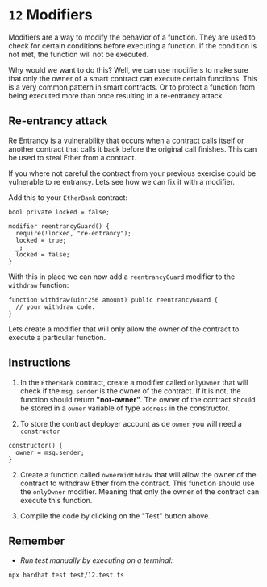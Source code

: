# `12` Modifiers

Modifiers are a way to modify the behavior of a function. They are used to check for certain conditions before executing a function. If the condition is not met, the function will not be executed.

Why would we want to do this? Well, we can use modifiers to make sure that only the owner of a smart contract can execute certain functions. This is a very common pattern in smart contracts. Or to protect a function from being executed more than once resulting in a re-entrancy attack.

## Re-entrancy attack

Re Entrancy is a vulnerability that occurs when a contract calls itself or another contract that calls it back before the original call finishes. This can be used to steal Ether from a contract.

If you where not careful the contract from your previous exercise could be vulnerable to re entrancy. Lets see how we can fix it with a modifier.

Add this to your `EtherBank` contract:

```solidity
bool private locked = false;

modifier reentrancyGuard() {
  require(!locked, "re-entrancy");
  locked = true;
  _;
  locked = false;
}
```

With this in place we can now add a `reentrancyGuard` modifier to the `withdraw` function:

```solidity
function withdraw(uint256 amount) public reentrancyGuard {
  // your withdraw code.
}

```

Lets create a modifier that will only allow the owner of the contract to execute a particular function.

## Instructions

1. In the `EtherBank` contract, create a modifier called `onlyOwner` that will check if the `msg.sender` is the owner of the contract. If it is not, the function should return **"not-owner"**. The owner of the contract should be stored in a `owner` variable of type `address` in the constructor.

2. To store the contract deployer account as de `owner` you will need a `constructor`

```solidity
constructor() {
  owner = msg.sender;
}

```

2. Create a function called `ownerWidthdraw` that will allow the owner of the contract to withdraw Ether from the contract. This function should use the `onlyOwner` modifier. Meaning that only the owner of the contract can execute this function.

3. Compile the code by clicking on the "Test" button above.

## Remember

- _Run test manually by executing on a terminal:_

```shell
npx hardhat test test/12.test.ts
```
